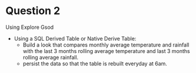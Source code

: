 # Question 2

Using Explore Gsod

* Using a SQL Derived Table or Native Derive Table:
  * Build a look that compares monthly average temperature and rainfall with the last 3 months rolling average temperature and last 3 months rolling average rainfall.
  * persist the data so that the table is rebuilt everyday at 6am.

